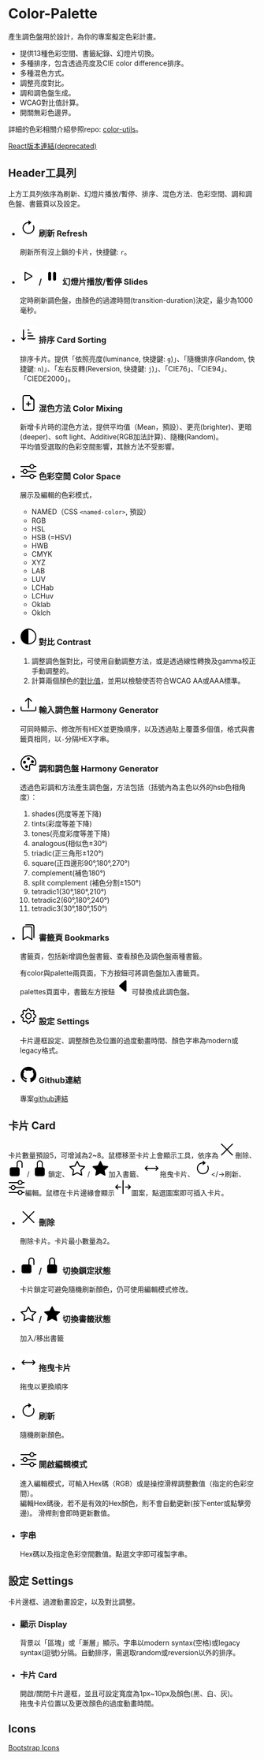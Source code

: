 # Color-Palette
產生調色盤用於設計，為你的專案擬定色彩計畫。<br>
- 提供13種色彩空間、書籤紀錄、幻燈片切換。
- 多種排序，包含透過亮度及CIE color difference排序。
- 多種混色方式。
- 調整亮度對比。
- 調和調色盤生成。
- WCAG對比值計算。
- 開關無彩色邊界。

詳細的色彩相關介紹參照repo: [color-utils](https://github.com/johnny95731/color-utils?tab=readme-ov-file#benchmark)。

[React版本連結\(deprecated\)](https://github.com/johnny95731/Color-Palette-React-)

## Header工具列
上方工具列依序為刷新、幻燈片播放/暫停、排序、混色方法、色彩空間、調和調色盤、書籤頁以及設定。

- ### <img style="background:white;padding:1px" src="./md-assets/icons/arrow-clockwise.svg" alt="refresh"/> 刷新 Refresh
  刷新所有沒上鎖的卡片，快捷鍵: `r`。

- ### <img style="background:white;padding:1px" src="./md-assets/icons/play.svg" alt="play"/> / <img style="background:white;padding:1px" src="./md-assets/icons/pause-fill.svg" alt="pause"/> 幻燈片播放/暫停 Slides
  定時刷新調色盤，由顏色的過渡時間(transition-duration)決定，最少為1000毫秒。

- ### <img style="background:white;padding:1px" src="./md-assets/icons/sort-down.svg" alt="sorting"/> 排序 Card Sorting
  排序卡片。提供「依照亮度(luminance, 快捷鍵: `g`)」、「隨機排序(Random, 快捷鍵: `n`)」、「左右反轉(Reversion, 快捷鍵: `j`)」、「CIE76」、「CIE94」、「CIEDE2000」。

- ### <img style="background:white;padding:1px" src="./md-assets/icons/file-earmark-plus.svg" alt="mixing"/> 混色方法 Color Mixing
  新增卡片時的混色方法，提供平均值（Mean，預設）、更亮(brighter)、更暗(deeper)、soft light、Additive(RGB加法計算)、隨機(Random)。<br/>
  平均值受選取的色彩空間影響，其餘方法不受影響。

- ### <img style="background:white;padding:1px" src="./md-assets/icons/sliders.svg" alt="space"/> 色彩空間 Color Space
  展示及編輯的色彩模式，
  - NAMED（CSS `<named-color>`, 預設）
  - RGB
  - HSL
  - HSB (=HSV)
  - HWB
  - CMYK
  - XYZ
  - LAB
  - LUV
  - LCHab
  - LCHuv
  - Oklab
  - Oklch

- ### <img style="background:white;padding:1px" src="./md-assets/icons/circle-half.svg" alt="contrast"/> 對比 Contrast
  1. 調整調色盤對比，可使用自動調整方法，或是透過線性轉換及gamma校正手動調整的。
  2. 計算兩個顏色的[對比值](https://www.w3.org/WAI/WCAG22/Understanding/contrast-minimum.html#dfn-contrast-ratio)，並用以檢驗使否符合WCAG AA或AAA標準。

- ### <img style="background:white;padding:1px" src="./md-assets/icons/upload.svg" alt="bookmarks"/> 輸入調色盤 Harmony Generator
  可同時顯示、修改所有HEX並更換順序，以及透過貼上覆蓋多個值，格式與書籤頁相同，以`-`分隔HEX字串。

- ### <img style="background:white;padding:1px" src="./md-assets/icons/palette.svg" alt="bookmarks"/> 調和調色盤 Harmony Generator
  透過色彩調和方法產生調色盤，方法包括（括號內為主色以外的hsb色相角度）：
    1. shades(亮度等差下降)
    2. tints(彩度等差下降)
    3. tones(亮度彩度等差下降)
    4. analogous(相似色±30°)
    5. triadic(正三角形±120°)
    6. square(正四邊形90°,180°,270°)
    7. complement(補色180°)
    8. split complement (補色分割±150°)
    9. tetradic1(30°,180°,210°)
    10. tetradic2(60°,180°,240°)
    11. tetradic3(30°,180°,150°)

- ### <img style="background:white;padding:1px" src="./md-assets/icons/bookmarks.svg" alt="bookmarks"/> 書籤頁 Bookmarks
  書籤頁，包括新增調色盤書籤、查看顏色及調色盤兩種書籤。

  有color與palette兩頁面，下方按鈕可將調色盤加入書籤頁。<br/>
  palettes頁面中，書籤左方按鈕<img style="background:white;padding:1px" src="./md-assets/icons/caret-left-fill.svg" alt="edit"/>可替換成此調色盤。

- ### <img style="background:white;padding:1px" src="./md-assets/icons/gear.svg" alt="bookmarks"/> 設定 Settings
  卡片邊框設定、調整顏色及位置的過度動畫時間、顏色字串為modern或legacy格式。

- ### <img style="background:white;padding:1px" src="./md-assets/icons/github.svg" alt="github"/> Github連結
  專案[github連結](https://github.com/johnny95731/Color-Palette)



## 卡片 Card
卡片數量預設5，可增減為2~8。鼠標移至卡片上會顯示工具，依序為<img style="background:white;padding:1px" src="./md-assets/icons/x-lg.svg" alt="delete"/>刪除、<img style="background:white;padding:1px" src="./md-assets/icons/unlock-fill.svg" alt="unlock"/> / <img style="background:white;padding:1px" src="./md-assets/icons/lock-fill.svg" alt="lock"/>鎖定、<img style="background:white;padding:1px" src="./md-assets/icons/star.svg" alt="isUnfavorite"/> / <img style="background:white;padding:1px" src="./md-assets/icons/star-fill.svg" alt="isFavorite"/>加入書籤、<img style="background:white;padding:1px" style="background:white;padding:1px" src="./md-assets/icons/arrows.svg" alt="fav"/>拖曳卡片、<img style="background:white;padding:1px" src="./md-assets/icons/arrow-clockwise.svg" alt="refresh"/></->刷新、<img style="background:white;padding:1px" src="./md-assets/icons/sliders.svg" alt="edit"/>編輯。鼠標在卡片邊緣會顯示<img style="background:white;padding:1px" src="./md-assets/icons/arrows-expand-vertical.svg" alt="expand"/>圖案，點選圖案即可插入卡片。

- ### <img style="background:white;padding:1px" src="./md-assets/icons/x-lg.svg" alt="delete"/> 刪除
  刪除卡片。卡片最小數量為2。

- ### <img style="background:white;padding:1px" src="./md-assets/icons/unlock-fill.svg" alt="unlock"/> / <img style="background:white;padding:1px" src="./md-assets/icons/lock-fill.svg" alt="lock"/> 切換鎖定狀態
  卡片鎖定可避免隨機刷新顏色，仍可使用編輯模式修改。

- ### <img style="background:white;padding:1px" src="./md-assets/icons/star.svg" alt="isUnfavorite"/> / <img style="background:white;padding:1px" src="./md-assets/icons/star-fill.svg" alt="isFavorite"/> 切換書籤狀態
  加入/移出書籤

- ### <img style="background:white;padding:1px" src="./md-assets/icons/arrows.svg" alt="fav"/> 拖曳卡片
  拖曳以更換順序

- ### <img style="background:white;padding:1px" src="./md-assets/icons/arrow-clockwise.svg" alt="refresh"/> 刷新
  隨機刷新顏色。

- ### <img style="background:white;padding:1px" src="./md-assets/icons/sliders.svg" alt="edit"/> 開啟編輯模式
  進入編輯模式，可輸入Hex碼（RGB）或是操控滑桿調整數值（指定的色彩空間）。<br/>
  編輯Hex碼後，若不是有效的Hex顏色，則不會自動更新(按下enter或點擊旁邊)。
  滑桿則會即時更新數值。

- ### 字串
  Hex碼以及指定色彩空間數值。點選文字即可複製字串。<br/>

## 設定 Settings
卡片邊框、過渡動畫設定，以及對比調整。
- ### 顯示 Display
  背景以「區塊」或「漸層」顯示。字串以modern syntax(空格)或legacy syntax(逗號)分隔。自動排序，需選取random或reversion以外的排序。

- ### 卡片 Card
  開啟/關閉卡片邊框，並且可設定寬度為1px~10px及顏色(黑、白、灰)。<br/>
  拖曳卡片位置以及更改顏色的過度動畫時間。<br/>

## Icons
[Bootstrap Icons](https://icons.getbootstrap.com/)
